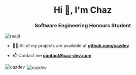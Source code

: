 <h1 align="center">Hi 👋, I'm Chaz</h1>
<h3 align="center">Software Engineering Honours Student</h3>

<p align="left"> <img src="https://komarev.com/ghpvc/?username=cazdev&label=Profile%20views&color=0e75b6&style=flat" alt="reejit" /> </p>

- 👨‍💻 All of my projects are available at **[github.com/cazdev](https://GitHub.com/cazdev)**

- 📫 Contact me **contact@caz-dev.com**

<p><img align="left" src="https://github-readme-stats.vercel.app/api/top-langs?username=cazdev&show_icons=true&locale=en&layout=compact&theme=dark" alt="cazdev" /></p>

<p>&nbsp;<img align="center" src="https://github-readme-stats.vercel.app/api?username=cazdev&show_icons=true&locale=en&theme=dark" alt="cazdev" /></p>

